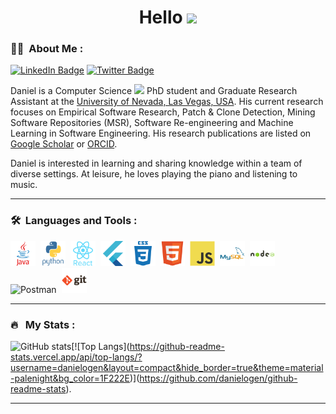 <h1 align="center">Hello <img src="https://media.giphy.com/media/hvRJCLFzcasrR4ia7z/giphy.gif" width="40"></h1>

<!-- <p align="center"><img src="https://media.giphy.com/media/qgQUggAC3Pfv687qPC/giphy.gif" width="600" height="300"  /></p> -->


### :man_technologist: &nbsp;About Me :
<p>
<a href="https://www.linkedin.com/in/daniel-ogenrwot" target="_blank"><img src="https://img.shields.io/badge/LinkedIn-blue?style=for-the-badge&logo=linkedin&logoColor=white" alt="LinkedIn Badge"></a>
<a href="https://www.twitter.com/in/danielogenrwot" target="_blank"><img src="https://img.shields.io/badge/Twitter-blue?style=for-the-badge&logo=twitter&logoColor=white" alt="Twitter Badge"></a>
</p>

Daniel is a Computer Science <img src="https://media.giphy.com/media/WUlplcMpOCEmTGBtBW/giphy.gif" width="30">  PhD student and Graduate Research Assistant at the [University of Nevada, Las Vegas, USA](https://unlv.edu). His current research focuses on Empirical Software Research, Patch & Clone Detection, Mining Software Repositories (MSR), Software Re-engineering and Machine Learning in Software Engineering. His research publications are listed on <a href="https://scholar.google.com/citations?user=ZpCrmOQAAAAJ&hl=en" target="_blank">Google Scholar</a> or <a href="https://orcid.org/0000-0002-0133-8164" target="_blank">ORCID</a>.

Daniel is interested in learning and sharing knowledge within a team of diverse settings. At leisure, he loves playing the piano and listening to music.

---

### 🛠 &nbsp;Languages and Tools :

<p>
<img src="https://github.com/devicons/devicon/blob/master/icons/java/java-original-wordmark.svg" title="Java" alt="Java" width="40" height="40"/>&nbsp;
<img src="https://github.com/devicons/devicon/blob/master/icons/python/python-original-wordmark.svg" title="Python" alt="Python" width="40" height="40"/>&nbsp;
<img src="https://github.com/devicons/devicon/blob/master/icons/react/react-original-wordmark.svg" title="React" alt="React" width="40" height="40"/>&nbsp;
<img src="https://github.com/devicons/devicon/blob/master/icons/flutter/flutter-original.svg" title="Flutter" alt="Flutter" width="40" height="40"/>&nbsp;
<img src="https://github.com/devicons/devicon/blob/master/icons/css3/css3-plain-wordmark.svg"  title="CSS3" alt="CSS" width="40" height="40"/>&nbsp;
<img src="https://github.com/devicons/devicon/blob/master/icons/html5/html5-original.svg" title="HTML5" alt="HTML" width="40" height="40"/>&nbsp;
<img src="https://github.com/devicons/devicon/blob/master/icons/javascript/javascript-original.svg" title="JavaScript" alt="JavaScript" width="40" height="40"/>&nbsp;
<img src="https://github.com/devicons/devicon/blob/master/icons/mysql/mysql-original-wordmark.svg" title="MySQL"  alt="MySQL" width="40" height="40"/>&nbsp;
<img src="https://github.com/devicons/devicon/blob/master/icons/nodejs/nodejs-original-wordmark.svg" title="NodeJS" alt="NodeJS" width="40" height="40"/>&nbsp;
<img src="https://www.vectorlogo.zone/logos/getpostman/getpostman-icon.svg" title="Postman"  alt="Postman" width="40" height="40"/>&nbsp;
<img src="https://github.com/devicons/devicon/blob/master/icons/git/git-original-wordmark.svg" title="Git" **alt="Git" width="40" height="40"/>&nbsp;
</p>

---

### 🔥 &nbsp; My Stats :
<!--[![GitHub Streak](http://github-readme-streak-stats.herokuapp.com?user=danielogen&theme=material-palenight&hide_border=true&fire=C77800&ring=7C2AE8&background=1F222E)](https://git.io/streak-stats)-->

![GitHub stats](https://github-readme-stats.vercel.app/api?username=danielogen&count_private=true&show_icons=true&theme=material-palenight&hide_border=true&background=1F222E")[![Top Langs](https://github-readme-stats.vercel.app/api/top-langs/?username=danielogen&layout=compact&hide_border=true&theme=material-palenight&bg_color=1F222E)](https://github.com/danielogen/github-readme-stats).

---


